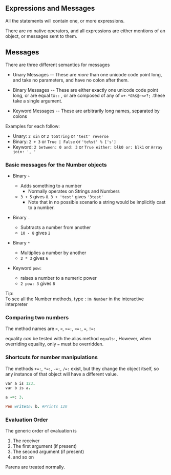 ## Expressions and Messages

All the statements will contain one, or more expressions.

There are _no_ native operators, and all expressions are either mentions of an object, or messages sent to them.

## Messages

There are three different semantics for messages

* Unary Messages -- These are _more_ than one unicode code point long, and take no parameters, and have no colon after them.

* Binary Messages -- These are either exactly one unicode code point long, or are equal to`::` , or are composed of any of `=+-*&%$@~<>?;` .these take a single argument.

* Keyword Messages -- These are arbitrarily long names, separated by colons

Examples for each follow:

* Unary: `2 sin` or `2 toString` or `'test' reverse`
* Binary: `2 + 3` or `True | False` or `'te%st' % ['s']`
* Keyword: `2 between: 0 and: 3` or `True either: blk0 or: blk1` or `Array join: ', '`

### Basic messages for the Number objects

* Binary `+`

  * Adds something to a number
    * Normally operates on Strings and Numbers
  * `3 + 5` gives `8`. `3 + 'test'` gives `'3test'`
    * Note that in no possible scenario a string would be implicitly cast to a number.

* Binary `-`

  * Subtracts a number from another
  * `10 - 8` gives `2`

* Binary `*`

  * Multiplies a number by another
  * `2 * 3` gives `6`

* Keyword `pow:`

  * raises a number to a numeric power
  * `2 pow: 3` gives `8`

Tip:  
    To see all the Number methods, type `:!m Number` in the interactive interpreter

### Comparing two numbers

The method names are `>`, `<`, `>=:`, `<=:`, `=`, `!=:`

equality _can_ be tested with the alias method `equals:`, However, when overriding equality, only `=` must be overridden.

### Shortcuts for number manipulations

The methods `+=:`, `*=:`, `-=:`, `/=:` exist, but they change the object itself, so any instance of that object will have a different value.

```ruby
var a is 123.
var b is a.

a -=: 3.

Pen writeln: b. #Prints 120
```

### Evaluation Order

The generic order of evaluation is

1. The receiver
2. The first argument \(if present\)
3. The second argument \(if present\)
4. and so on

Parens are treated normally.


